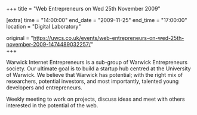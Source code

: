 +++
title = "Web Entrepreneurs on Wed 25th November 2009"

[extra]
time = "14:00:00"
end_date = "2009-11-25"
end_time = "17:00:00"
location = "Digital Laboratory"

original = "https://uwcs.co.uk/events/web-entrepreneurs-on-wed-25th-november-2009-1474489032257/"    
+++

Warwick Internet Entrepreneurs is a sub-group of Warwick Entrepreneurs society. Our ultimate goal is to build a startup hub centred at the University of Warwick. We believe that Warwick has potential; with the right mix of researchers, potential investors, and most importantly, talented young developers and entrepreneurs.

Weekly meeting to work on projects, discuss ideas and meet with others interested in the potential of the web.

